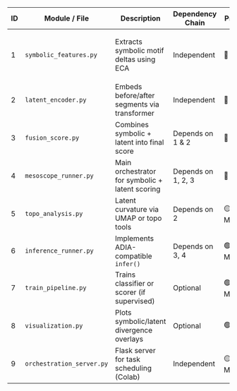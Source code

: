 | ID | Module / File             | Description                                     | Dependency Chain   | Priority  | Reuse vs Build                                                  | Notes                            |
| -- | ------------------------- | ----------------------------------------------- | ------------------ | --------- | --------------------------------------------------------------- | -------------------------------- |
| 1  | `symbolic_features.py`    | Extracts symbolic motif deltas using ECA        | Independent        | 🔴 High   | ♻️ Reuse + Adapt (`eca-rule-transform`, `glenford-symbolic-ts`) | Required for symbolic path       |
| 2  | `latent_encoder.py`       | Embeds before/after segments via transformer    | Independent        | 🔴 High   | ♻️ Reuse (`timeseries-transformer`)                             | Latent input to mesoscope        |
| 3  | `fusion_score.py`         | Combines symbolic + latent into final score     | Depends on 1 & 2   | 🔴 High   | ✳️ Build                                                        | Central to ADIA `infer()`        |
| 4  | `mesoscope_runner.py`     | Main orchestrator for symbolic + latent scoring | Depends on 1, 2, 3 | 🔴 High   | ✳️ Build                                                        | Will wrap `infer()` logic        |
| 5  | `topo_analysis.py`        | Latent curvature via UMAP or topo tools         | Depends on 2       | 🟡 Medium | ♻️ Reuse (`topo-ml`, `UMAP`)                                    | Optional for Phase II            |
| 6  | `inference_runner.py`     | Implements ADIA-compatible `infer()`            | Depends on 3, 4    | 🟢 Medium | ✳️ Build                                                        | Requires mesoscope outputs       |
| 7  | `train_pipeline.py`       | Trains classifier or scorer (if supervised)     | Optional           | 🟢 Medium | ✳️ Build                                                        | Optional — ensemble learning     |
| 8  | `visualization.py`        | Plots symbolic/latent divergence overlays       | Optional           | 🟢 Low    | ✳️ Build                                                        | Helps interpretability/debugging |
| 9  | `orchestration_server.py` | Flask server for task scheduling (Colab)        | Independent        | 🟡 Medium | ✅ Already implemented                                           | Supports distributed execution   |
